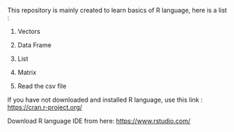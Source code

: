 This repository is mainly created to learn basics of R language, here is a list :                                          
1. Vectors

2. Data Frame

3. List

4. Matrix

5. Read the csv file


If you have not downloaded and installed R language, use this link : https://cran.r-project.org/

Download R language IDE from here: https://www.rstudio.com/
